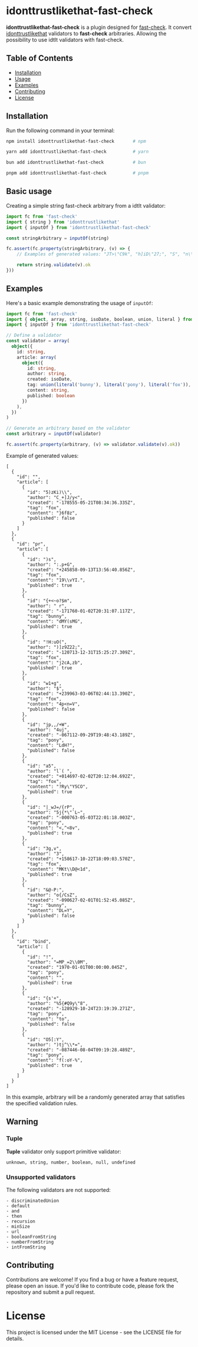 
# idonttrustlikethat-fast-check

**idonttrustlikethat-fast-check** is a plugin designed for [fast-check](https://fast-check.dev/). It convert [idonttrustlikethat](https://github.com/AlexGalays/idonttrustlikethat) validators to **fast-check** arbitraries. Allowing the possibility to use idtlt validators with fast-check.

## Table of Contents

- [Installation](#installation)
- [Usage](#usage)
- [Examples](#examples)
- [Contributing](#contributing)
- [License](#license)

## Installation

Run the following command in your terminal:

```bash
npm install idonttrustlikethat-fast-check       # npm

yarn add idonttrustlikethat-fast-check          # yarn

bun add idonttrustlikethat-fast-check           # bun

pnpm add idonttrustlikethat-fast-check          # pnpm
``````

## Basic usage

Creating a simple string fast-check arbitrary from a idtlt validator:

```typescript
import fc from 'fast-check'
import { string } from 'idonttrustlikethat'
import { inputOf } from 'idonttrustlikethat-fast-check'

const stringArbitrary = inputOf(string)

fc.assert(fc.property(stringArbitrary, (v) => {
    // Examples of generated values: "JT>\"C9k", "h]iD\"27;", "S", "n\\Ye", ""…

    return string.validate(v).ok
}))
```

## Examples
Here's a basic example demonstrating the usage of `inputOf`:

```typescript
import fc from 'fast-check'
import { object, array, string, isoDate, boolean, union, literal } from 'idonttrustlikethat'
import { inputOf } from 'idonttrustlikethat-fast-check'

// Define a validator
const validator = array(
  object({
    id: string,
    article: array(
      object({
        id: string,
        author: string,
        created: isoDate,
        tag: union(literal('bunny'), literal('pony'), literal('fox')),
        content: string,
        published: boolean
      })
    ),
  })
)

// Generate an arbitrary based on the validator
const arbitrary = inputOf(validator)

fc.assert(fc.property(arbitrary, (v) => validator.validate(v).ok))

```

Example of generated values:

```
[
  {
    "id": "",
    "article": [
      {
        "id": "5)zKi)\\",
        "author": "C_+]J/y<",
        "created": "-178555-05-21T08:34:36.335Z",
        "tag": "fox",
        "content": "}6f8z",
        "published": false
      }
    ]
  },
  {
    "id": "pr",
    "article": [
      {
        "id": ")s",
        "author": ":.p+G",
        "created": "+245858-09-13T13:56:40.856Z",
        "tag": "fox",
        "content": "19\\vYI.",
        "published": true
      },
      {
        "id": "{+<~o?$m",
        "author": " r",
        "created": "-171760-01-02T20:31:07.117Z",
        "tag": "bunny",
        "content": "dMY(sMG",
        "published": true
      },
      {
        "id": "!H:uO(",
        "author": ")]z9Z22;",
        "created": "-120713-12-31T15:25:27.309Z",
        "tag": "fox",
        "content": "j2cA,zb",
        "published": true
      },
      {
        "id": "w1+g",
        "author": "$",
        "created": "+239963-03-06T02:44:13.390Z",
        "tag": "fox",
        "content": "4p<n=V",
        "published": false
      },
      {
        "id": "jp,,/+W",
        "author": "4uj",
        "created": "-067112-09-29T19:48:43.189Z",
        "tag": "pony",
        "content": "LdH?",
        "published": false
      },
      {
        "id": "a5",
        "author": "l`( ",
        "created": "+014697-02-02T20:12:04.692Z",
        "tag": "fox",
        "content": "?Ry\"Y5CO",
        "published": true
      },
      {
        "id": "|_wJ=/{rP",
        "author": "5j{*\"`L~",
        "created": "-000763-05-03T22:01:18.003Z",
        "tag": "pony",
        "content": "<,^<8v",
        "published": true
      },
      {
        "id": "3g,v",
        "author": "3",
        "created": "+158617-10-22T18:09:03.570Z",
        "tag": "fox",
        "content": "MKt\\D@<1d",
        "published": true
      },
      {
        "id": "&@-P:",
        "author": "o{/CsZ",
        "created": "-090627-02-01T01:52:45.085Z",
        "tag": "bunny",
        "content": "DL=Y",
        "published": false
      }
    ]
  },
  {
    "id": "bind",
    "article": [
      {
        "id": "!",
        "author": "=MP_=2\\0M",
        "created": "1970-01-01T00:00:00.045Z",
        "tag": "pony",
        "content": "",
        "published": true
      },
      {
        "id": "{s'+",
        "author": "%5{#Q9y\"8",
        "created": "-128929-10-24T23:19:39.271Z",
        "tag": "pony",
        "content": "to",
        "published": false
      },
      {
        "id": "O5[:Y",
        "author": ")tj^\\*=",
        "created": "-087446-08-04T09:19:28.489Z",
        "tag": "pony",
        "content": "f(:oY-%",
        "published": true
      }
    ]
  }
]
```

In this example, arbitrary will be a randomly generated array that satisfies the specified validation rules.

## Warning

### Tuple

**Tuple** validator only support primitive validator:

`unknown, string, number, boolean, null, undefined`

### Unsupported validators

The following validators are not supported:

```
- discriminatedUnion
- default
- and
- then
- recursion
- minSize
- url
- booleanFromString
- numberFromString
- intFromString
```

## Contributing

Contributions are welcome! If you find a bug or have a feature request, please open an issue. If you'd like to contribute code, please fork the repository and submit a pull request.

# License

This project is licensed under the MIT License - see the LICENSE file for details.
